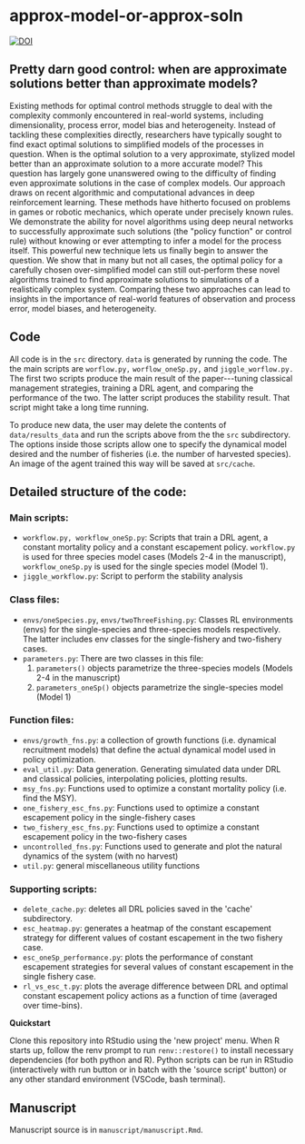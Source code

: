 # approx-model-or-approx-soln



[![DOI](https://zenodo.org/badge/572256056.svg)](https://zenodo.org/badge/latestdoi/572256056) 




## Pretty darn good control: when are approximate solutions better than approximate models?


Existing methods for optimal control methods struggle to deal with the
complexity commonly encountered in real-world systems, including
dimensionality, process error, model bias and heterogeneity.  Instead
of tackling these complexities directly, researchers have typically
sought to find exact optimal solutions to simplified models of the
processes in question. When is the optimal solution to a very
approximate, stylized model better than an approximate solution to a
more accurate model? This question has largely gone unanswered owing
to the difficulty of finding even approximate solutions in the case of
complex models.  Our approach draws on recent algorithmic and
computational advances in deep reinforcement learning. These methods
have hitherto focused on problems in games or robotic mechanics, which
operate under precisely known rules. We demonstrate the ability for
novel algorithms using deep neural networks to successfully
approximate such solutions (the "policy function" or control rule)
without knowing or ever attempting to infer a model for the process
itself. This powerful new technique lets us finally begin to answer
the question. We show that in many but not all cases, the optimal
policy for a carefully chosen over-simplified model can still
out-perform these novel algorithms trained to find approximate
solutions to simulations of a realistically complex system. Comparing
these two approaches can lead to insights in the importance of
real-world features of observation and process error, model biases,
and heterogeneity.

## Code

All code is in the `src` directory. `data` is generated by running the code.
The the main scripts are `worflow.py,` `worflow_oneSp.py,` and `jiggle_worflow.py.`
The first two scripts produce the main result of the paper---tuning classical 
management strategies, training a DRL agent, and comparing the performance of 
the two. The latter script produces the stability result. That script might
take a long time running.

To produce new data, the user may delete the contents of `data/results_data` 
and run the scripts above from the the `src` subdirectory. The options inside 
those scripts allow one to specify the dynamical model desired and the number 
of fisheries (i.e. the number of harvested species). An image of the agent
trained this way will be saved at `src/cache`.

## Detailed structure of the code: 

### Main scripts:

  + `workflow.py, workflow_oneSp.py`:
    Scripts that train a DRL agent, a constant mortality policy and a constant escapement policy.
    `workflow.py` is used for three species model cases (Models 2-4 in the manuscript),
    `workflow_oneSp.py` is used for the single species model (Model 1).
  + `jiggle_workflow.py`:
    Script to perform the stability analysis

### Class files:

  + `envs/oneSpecies.py`, `envs/twoThreeFishing.py`:
    Classes RL environments (envs) for the single-species and three-species models respectively. The latter includes
    env classes for the single-fishery and two-fishery cases.
  + `parameters.py`:
    There are two classes in this file:
    1. `parameters()` objects parametrize the three-species models (Models 2-4 in the manuscript)
    2. `parameters_oneSp()` objects parametrize the single-species model (Model 1)

### Function files:

  + `envs/growth_fns.py`: a collection of growth functions (i.e. dynamical recruitment models) that define the actual dynamical model used in policy optimization.
  + `eval_util.py`: Data generation.
      Generating simulated data under DRL and classical policies, interpolating policies, plotting results.
  + `msy_fns.py`: Functions used to optimize a constant mortality policy (i.e. find the MSY).
  + `one_fishery_esc_fns.py`: Functions used to optimize a constant escapement policy in the single-fishery cases
  + `two_fishery_esc_fns.py`: Functions used to optimize a constant escapement policy in the two-fishery cases
  + `uncontrolled_fns.py`: Functions used to generate and plot the natural dynamics of the system (with no harvest)
  + `util.py`: general miscellaneous utility functions

### Supporting scripts:

  + `delete_cache.py`: deletes all DRL policies saved in the 'cache' subdirectory.
  + `esc_heatmap.py`: generates a heatmap of the constant escapement strategy for different
                    values of costant escapement in the two fishery case.
  + `esc_oneSp_performance.py`: plots the performance of constant escapement strategies for
                    several values of constant escapement in the single fishery case.
  + `rl_vs_esc_t.py`: plots the average difference between DRL and optimal constant escapement
                    policy actions as a function of time (averaged over time-bins).

**Quickstart**

Clone this repository into RStudio using the 'new project' menu.  When R starts up, follow the renv prompt to
run `renv::restore()` to install necessary dependencies (for both python and R). Python scripts can
be run in RStudio (interactively with run button or in batch with the 'source script' button) or any
other standard environment (VSCode, bash terminal).  

## Manuscript

Manuscript source is in `manuscript/manuscript.Rmd`.  
